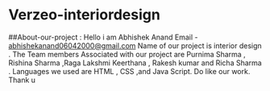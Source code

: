 # Verzeo-interiordesign
##About-our-project :
Hello i am Abhishek Anand 
Email - abhishekanand06042000@gmail.com
Name of our project is interior design . The 
Team members Associated with our project are 
Purnima Sharma , Rishina Sharma ,Raga Lakshmi 
Keerthana , Rakesh kumar and Richa Sharma .
Languages we used are HTML , CSS ,and Java 
Script. Do like our work. Thank u
